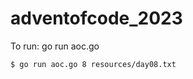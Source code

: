 # adventofcode_2023

To run: go run aoc.go <day> <filename>
```shell
$ go run aoc.go 8 resources/day08.txt
```
